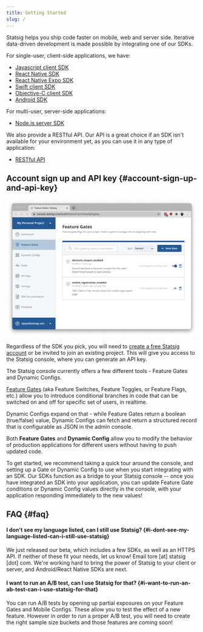 ```yaml
---
title: Getting Started
slug: /
---
```


Statsig helps you ship code faster on mobile, web and server side. Iterative
data-driven development is made possible by integrating one of our SDKs.

For single-user, client-side applications, we have:

- [Javascript client SDK](/client/jsClientSDK)
- [React Native SDK](/client/reactNativeSDK)
- [React Native Expo SDK](/client/reactNativeExpoSDK)
- [Swift client SDK](/client/swiftClientSDK)
- [Objective-C client SDK](/client/objcClientSDK)
- [Android SDK](/client/androidClientSDK)

For multi-user, server-side applications:

- [Node.js server SDK](/server/nodejsServerSDK)

We also provide a RESTful API. Our API is a great choice if an SDK isn't
available for your environment yet, as you can use it in any type of
application:

- [RESTful API](/restful-api)

## Account sign up and API key {#account-sign-up-and-api-key}

![Statsig console](./assets/feature_gates.png)

Regardless of the SDK you pick, you will need to [create a free Statsig
account](https://console.statsig.com/sign_up) or be invited to join an existing
project. This will give you access to the Statsig console, where you can
generate an API key.

The Statsig console currently offers a few different tools - Feature Gates and
Dynamic Configs.

[Feature Gates](https://en.wikipedia.org/wiki/Feature_toggle) (aka Feature
Switches, Feature Toggles, or Feature Flags, etc.) allow you to introduce
conditional branches in code that can be switched on and off for specific set of
users, in realtime.

Dynamic Configs expand on that - while Feature Gates return a boolean
(true/false) value, Dynamic Configs can fetch and return a structured record
that is configurable as JSON in the admin console.

Both **Feature Gates** and **Dynamic Config** allow you to modify the behavior of
production applications for different users without having to push updated code.

To get started, we recommend taking a quick tour around the console, and setting
up a Gate or Dynamic Config to use when you start integrating with an SDK. Our
SDKs function as a bridge to your Statsig console -- once you have integrated an
SDK into your application, you can update Feature Gate conditions or Dynamic
Config values directly in the console, with your application responding
immediately to the new values!

## FAQ {#faq}

#### I don't see my language listed, can I still use Statsig? {#i-dont-see-my-language-listed-can-i-still-use-statsig}

We just released our beta, which includes a few SDKs, as well as an HTTPS API.
If neither of these fit your needs, let us know! Email tore [at] statsig [dot]
com. We're working hard to bring the power of Statsig to your client or server,
and Android/React Native SDKs are next.

#### I want to run an A/B test, can I use Statsig for that? {#i-want-to-run-an-ab-test-can-i-use-statsig-for-that}

You can run A/B tests by opening up partial exposures on your Feature Gates and
Mobile Configs. These allow you to test the effect of a new feature. However in
order to run a proper A/B test, you will need to create the right sample size
buckets and those features are coming soon!

